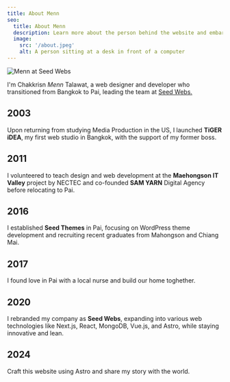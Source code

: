```yaml
---
title: About Menn
seo:
  title: About Menn
  description: Learn more about the person behind the website and embark on a journey of inspiration and shared experiences.
  image:
    src: '/about.jpeg'
    alt: A person sitting at a desk in front of a computer
---
```


![Menn at Seed Webs](/img/about-menn.jpg)

<div class="font-serif text-xl sm:text-2xl leading-normal">I'm Chakkrisn <em>Menn</em> Talawat, a web designer and developer who transitioned from Bangkok to Pai, leading the team at <a href="https://seedwebs.com/" target="_blank">Seed Webs.</a></div>

## 2003

Upon returning from studying Media Production in the US, I launched **TiGER iDEA**, my first web studio in Bangkok, with the support of my former boss.

## 2011

I volunteered to teach design and web development at the **Maehongson IT Valley** project by NECTEC and co-founded **SAM YARN** Digital Agency before relocating to Pai.

## 2016

I established **Seed Themes** in Pai, focusing on WordPress theme development and recruiting recent graduates from Mahongson and Chiang Mai.

## 2017

I found love in Pai with a local nurse and build our home toghether.

## 2020

I rebranded my company as **Seed Webs**, expanding into various web technologies like Next.js, React, MongoDB, Vue.js, and Astro, while staying innovative and lean.

## 2024

Craft this website using Astro and share my story with the world.

